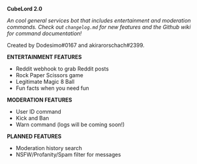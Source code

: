 **CubeLord 2.0**

*An cool general services bot that includes entertainment and moderation commands. Check out `changelog.md` for new features and the Github wiki for command documentation!*

Created by Dodesimo#0167 and akirarorschach#2399. 

**ENTERTAINMENT FEATURES**
- Reddit webhook to grab Reddit posts 
- Rock Paper Scissors game 
- Legitimate Magic 8 Ball 
- Fun facts when you need fun 

**MODERATION FEATURES**
- User ID command 
- Kick and Ban 
- Warn command (logs will be coming soon!)

**PLANNED FEATURES**
- Moderation history search
- NSFW/Profanity/Spam filter for messages
